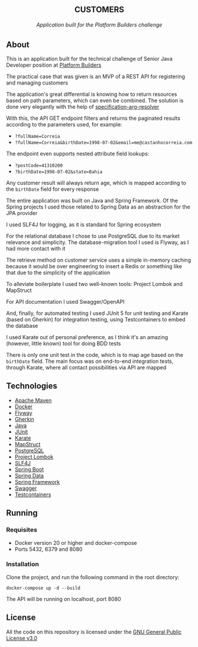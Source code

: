 <div align="center">
  <h2 align="center">CUSTOMERS</h2>
  <h6 align="center">Application built for the Platform Builders challenge</h6>
</div>

## About

This is an application built for the technical challenge of Senior Java Developer position at [Platform Builders](https://platformbuilders.io/)

The practical case that was given is an MVP of a REST API for registering and managing customers

The application's great differential is knowing how to return resources based on path parameters, which can even be combined. The solution is done very elegantly with the help of [specification-arg-resolver](https://github.com/tkaczmarzyk/specification-arg-resolver)

With this, the API GET endpoint filters and returns the paginated results according to the parameters used, for example:

- `?fullName=Correia`
- `?fullName=Correia&birthDate=1998-07-02&email=me@castanhocorreia.com`

The endpoint even supports nested attribute field lookups:

- `?postCode=41310200`
- `?birthDate=1998-07-02&state=Bahia`

Any customer result will always return age, which is mapped according to the `birthDate` field for every response

The entire application was built on Java and Spring Framework. Of the Spring projects I used those related to Spring Data as an abstraction for the JPA provider

I used SLF4J for logging, as it is standard for Spring ecosystem

For the relational database I chose to use PostgreSQL due to its market relevance and simplicity. The database-migration tool I used is Flyway, as I had more contact with it

The retrieve method on customer service uses a simple in-memory caching because it would be over engineering to insert a Redis or something like that due to the simplicity of the application

To alleviate boilerplate I used two well-known tools: Project Lombok and MapStruct

For API documentation I used Swagger/OpenAPI

And, finally, for automated testing I used JUnit 5 for unit testing and Karate (based on Gherkin) for integration testing, using Testcontainers to embed the database

I used Karate out of personal preference, as I think it's an amazing (however, little known) tool for doing BDD tests

There is only one unit test in the code, which is to map age based on the `birthDate` field. The main focus was on end-to-end integration tests, through Karate, where all contact possibilities via API are mapped

## Technologies

- [Apache Maven](https://maven.apache.org/)
- [Docker](https://www.docker.com/)
- [Flyway](https://flywaydb.org/)
- [Gherkin](https://cucumber.io/docs/gherkin/)
- [Java](https://www.oracle.com/java/)
- [JUnit](https://junit.org/junit5/)
- [Karate](https://github.com/karatelabs/karate)
- [MapStruct](https://mapstruct.org/)
- [PostgreSQL](https://www.postgresql.org/)
- [Project Lombok](https://projectlombok.org/)
- [SLF4J](https://www.slf4j.org/)
- [Spring Boot](https://spring.io/projects/spring-boot)
- [Spring Data](https://spring.io/projects/spring-data)
- [Spring Framework](https://spring.io/projects/spring-framework)
- [Swagger](https://swagger.io/)
- [Testcontainers](https://www.testcontainers.org/)

## Running

### Requisites

- Docker version 20 or higher and docker-compose
- Ports 5432, 6379 and 8080

### Installation

Clone the project, and run the following command in the root directory:

```
docker-compose up -d --build
```

The API will be running on localhost, port 8080

## License

All the code on this repository is licensed under the [GNU General Public License v3.0](https://www.gnu.org/licenses/gpl-3.0.en.html)